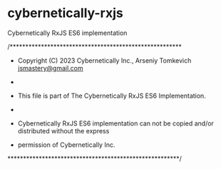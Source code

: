 # cybernetically-rxjs
Cybernetically RxJS ES6 implementation

/*******************************************************

* Copyright (C) 2023 Cybernetically Inc., Arseniy Tomkevich <jsmastery@gmail.com>

*

* This file is part of The Cybernetically RxJS ES6 Implementation.

*

* Cybernetically RxJS ES6 implementation can not be copied and/or distributed without the express

* permission of Cybernetically Inc.

*******************************************************/
